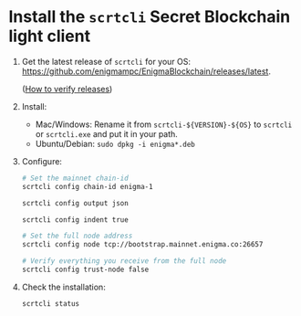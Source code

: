 # Install the `scrtcli` Secret Blockchain light client

1. Get the latest release of `scrtcli` for your OS: https://github.com/enigmampc/EnigmaBlockchain/releases/latest.

   ([How to verify releases](/docs/verify-releases.md))

2) Install:

   - Mac/Windows: Rename it from `scrtcli-${VERSION}-${OS}` to `scrtcli` or `scrtcli.exe` and put it in your path.
   - Ubuntu/Debian: `sudo dpkg -i enigma*.deb`

3) Configure:

   ```bash
   # Set the mainnet chain-id
   scrtcli config chain-id enigma-1
   ```

   ```bash
   scrtcli config output json
   ```

   ```bash
   scrtcli config indent true
   ```

   ```bash
   # Set the full node address
   scrtcli config node tcp://bootstrap.mainnet.enigma.co:26657
   ```

   ```bash
   # Verify everything you receive from the full node
   scrtcli config trust-node false
   ```

4) Check the installation:

   ```bash
   scrtcli status
   ```
